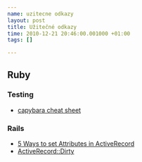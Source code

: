 ```yaml
--- 
name: uzitecne odkazy
layout: post
title: Užitečné odkazy
time: 2010-12-21 20:46:00.001000 +01:00
tags: []

---
```


## Ruby

### Testing

- [capybara cheat sheet](https://gist.github.com/428105)

### Rails

- [5 Ways to set Attributes in ActiveRecord](http://www.davidverhasselt.com/2011/06/28/5-ways-to-set-attributes-in-activerecord/)
- [ActiveRecord::Dirty](http://ar.rubyonrails.org/classes/ActiveRecord/Dirty.html)
